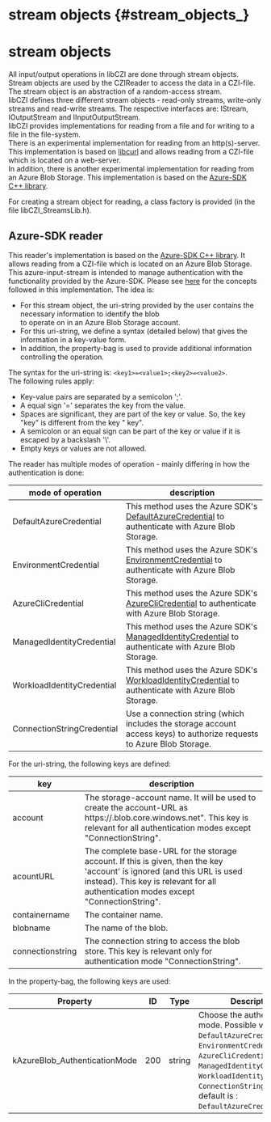 stream objects                 {#stream_objects_}
==============

# stream objects

All input/output operations in libCZI are done through stream objects. Stream objects are used by the CZIReader to access the data in a CZI-file.
The stream object is an abstraction of a random-access stream.   
libCZI defines three different stream objects - read-only streams, write-only streams and read-write streams. The respective 
interfaces are: IStream, IOutputStream and IInputOutputStream.  
libCZI provides implementations for reading from a file and for writing to a file in the file-system.  
There is an experimental implementation for reading from an http(s)-server. This implementation is based on [libcurl](https://curl.se/libcurl/) and allows 
reading from a CZI-file which is located on a web-server.  
In addition, there is another experimental implementation for reading from an Azure Blob Storage. This implementation is based on the [Azure-SDK C++ library](https://github.com/Azure/azure-sdk-for-cpp).

For creating a stream object for reading, a class factory is provided (in the file libCZI_StreamsLib.h).

## Azure-SDK reader

This reader's implementation is based on the [Azure-SDK C++ library](https://github.com/Azure/azure-sdk-for-cpp). It allows 
reading from a CZI-file which is located on an Azure Blob Storage.
This azure-input-stream is intended to manage authentication with the functionality provided by the
Azure-SDK. Please see [here](https://learn.microsoft.com/en-us/azure/storage/blobs/quickstart-blobs-c-plus-plus?tabs=connection-string%2Croles-azure-portal#authenticate-to-azure-and-authorize-access-to-blob-data)
for the concepts followed in this implementation.
The idea is:
* For this stream object, the uri-string provided by the user contains the necessary information to identify the blob  
   to operate on in an Azure Blob Storage account.
* For this uri-string, we define a syntax (detailed below) that gives the information in a key-value form.  
* In addition, the property-bag is used to provide additional information controlling the operation.    

The syntax for the uri-string is: `<key1>=<value1>;<key2>=<value2>`.  
The following rules apply:
* Key-value pairs are separated by a semicolon ';'.
* A equal sign '=' separates the key from the value.
* Spaces are significant, they are part of the key or value. So, the key "key" is different from the key " key".  
* A semicolon or an equal sign can be part of the key or value if it is escaped by a backslash '\\'.  
* Empty keys or values are not allowed.  

The reader has multiple modes of operation - mainly differing in how the authentication is done:

  mode of operation             |  description
--------------------------------|------------------------------------------------------------
 DefaultAzureCredential         | This method uses the Azure SDK's [DefaultAzureCredential](https://azuresdkdocs.blob.core.windows.net/$web/cpp/azure-identity/1.9.0/class_azure_1_1_identity_1_1_default_azure_credential.html) to authenticate with Azure Blob Storage.
 EnvironmentCredential          | This method uses the Azure SDK's [EnvironmentCredential](https://azuresdkdocs.blob.core.windows.net/$web/cpp/azure-identity/1.9.0/class_azure_1_1_identity_1_1_environment_credential.html) to authenticate with Azure Blob Storage.
 AzureCliCredential             | This method uses the Azure SDK's [AzureCliCredential](https://azuresdkdocs.blob.core.windows.net/$web/cpp/azure-identity/1.9.0/class_azure_1_1_identity_1_1_azure_cli_credential.html) to authenticate with Azure Blob Storage.
 ManagedIdentityCredential      | This method uses the Azure SDK's [ManagedIdentityCredential](https://azuresdkdocs.blob.core.windows.net/$web/cpp/azure-identity/1.9.0/class_azure_1_1_identity_1_1_managed_identity_credential.html) to authenticate with Azure Blob Storage.
 WorkloadIdentityCredential     | This method uses the Azure SDK's [WorkloadIdentityCredential](https://azuresdkdocs.blob.core.windows.net/$web/cpp/azure-identity/1.9.0/class_azure_1_1_identity_1_1_workload_identity_credential.html) to authenticate with Azure Blob Storage.
 ConnectionStringCredential     | Use a connection string (which includes the storage account access keys) to authorize requests to Azure Blob Storage.

 For the uri-string, the following keys are defined:

   key              | description
 -------------------|---------------------------------------------------
  account           | The storage-account name. It will be used to create the account-URL as https://<acount>.blob.core.windows.net". This key is relevant for all authentication modes except "ConnectionString".
  acountURL         | The complete base-URL for the storage account. If this is given, then the key 'account' is ignored (and this URL is used instead). This key is relevant for all authentication modes except  "ConnectionString".
  containername     | The container name.
  blobname          | The name of the blob.
  connectionstring  | The connection string to access the blob store. This key is relevant only for authentication mode "ConnectionString".

  In the property-bag, the following keys are used:

 Property                      | ID  | Type   | Description
-------------------------------|-----|--------|---------------------------------------------------
 kAzureBlob_AuthenticationMode | 200 | string | Choose the authentication mode. Possible values are: `DefaultAzureCredential`, `EnvironmentCredential`, `AzureCliCredential`, `ManagedIdentityCredential`, `WorkloadIdentityCredential`, `ConnectionString`. The default is : `DefaultAzureCredential`.

